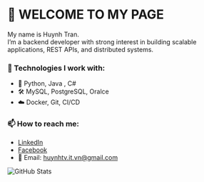 # 👋 WELCOME TO MY PAGE

My name is Huynh Tran.  
I’m a backend developer with strong interest in building scalable applications, REST APIs, and distributed systems.

### 🔧 Technologies I work with:
- 🧠 Python, Java , C#
- 🛠️ MySQL, PostgreSQL, Oralce
- ☁️ Docker, Git, CI/CD

### 📫 How to reach me:
- [LinkedIn](https://linkedin.com/in/your-profile)
- [Facebook](https://facebook.com/yourprofile)
- 📧 Email: huynhtv.it.vn@gmail.com

![GitHub Stats](https://github-readme-stats.vercel.app/api?username=huynhtv16&show_icons=true&theme=radical)
